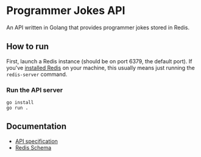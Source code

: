# Programmer Jokes API

An API written in Golang that provides programmer jokes stored in Redis.

## How to run

First, launch a Redis instance (should be on port 6379, the default port). If you've [installed
Redis](https://redis.io/docs/getting-started/installation/) on your machine, this usually means just
running the `redis-server` command.

### Run the API server

```
go install
go run .
```

## Documentation

- [API specification](./spec.yml)
- [Redis Schema](./redis_schema.md)
